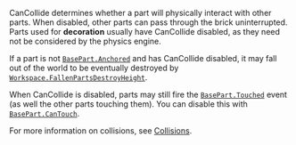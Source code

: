 CanCollide determines whether a part will physically interact with other
parts. When disabled, other parts can pass through the brick
uninterrupted. Parts used for **decoration** usually have CanCollide
disabled, as they need not be considered by the physics engine.

If a part is not [`BasePart.Anchored`](https://create.roblox.com/docs/reference/engine/classes/BasePart#Anchored) and has CanCollide disabled, it
may fall out of the world to be eventually destroyed by
[`Workspace.FallenPartsDestroyHeight`](https://create.roblox.com/docs/reference/engine/classes/Workspace#FallenPartsDestroyHeight).

When CanCollide is disabled, parts may still fire the
[`BasePart.Touched`](https://create.roblox.com/docs/reference/engine/classes/BasePart#Touched) event (as well the other parts touching them).
You can disable this with [`BasePart.CanTouch`](https://create.roblox.com/docs/reference/engine/classes/BasePart#CanTouch).

For more information on collisions, see
[Collisions](https://create.roblox.com/docs/workspace/collisions).